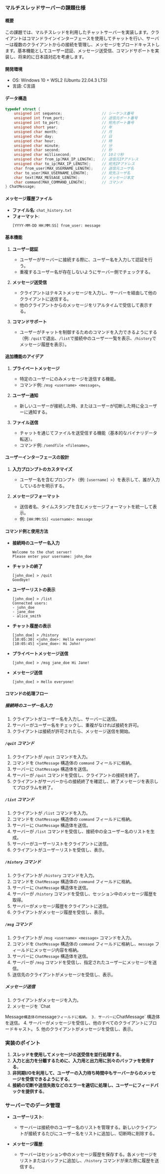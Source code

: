 ### マルチスレッドサーバーの課題仕様

#### 概要
この課題では、マルチスレッドを利用したチャットサーバーを実装します。クライアントはコマンドラインインターフェースを使用してチャットを行い、サーバーは複数のクライアントからの接続を管理し、メッセージをブロードキャストします。基本機能としてユーザー認証、メッセージ送受信、コマンドサポートを実装し、将来的に日本語対応を考慮します。

#### 開発環境
- OS: Windows 10 + WSL2 (Ubuntu 22.04.3 LTS)
- 言語: C言語

#### データ構造

```c
typedef struct {
    unsigned int sequence;                  // シーケンス番号
    unsigned int from_port;                 // 送信元ポート番号
    unsigned int to_port;                   // 宛先ポート番号
    unsigned short year;                    // 年
    unsigned char month;                    // 月
    unsigned char day;                      // 日
    unsigned char hour;                     // 時
    unsigned char minute;                   // 分
    unsigned char second;                   // 秒
    unsigned char millisecond;              // 10ミリ秒
    unsigned char from_ip[MAX_IP_LENGTH];   // 送信元IPアドレス
    unsigned char to_ip[MAX_IP_LENGTH];     // 宛先IPアドレス
    char from_user[MAX_USERNAME_LENGTH];    // 送信元ユーザ名
    char to_user[MAX_USERNAME_LENGTH];      // 宛先ユーザ名
    char text[MAX_MESSAGE_LENGTH];          // メッセージ本文
    char command[MAX_COMMAND_LENGTH];       // コマンド
} ChatMessage;
```

#### メッセージ履歴ファイル

- **ファイル名**: `chat_history.txt`
- **フォーマット**:
  ```
  [YYYY-MM-DD HH:MM:SS] from_user: message
  ```

#### 基本機能

1. **ユーザー認証**
    - ユーザーがサーバーに接続する際に、ユーザー名を入力して認証を行う。
    - 重複するユーザー名が存在しないようにサーバー側でチェックする。

2. **メッセージ送受信**
    - クライアントはテキストメッセージを入力し、サーバーを経由して他のクライアントに送信する。
    - 他のクライアントからのメッセージをリアルタイムで受信して表示する。

3. **コマンドサポート**
    - ユーザーがチャットを制御するためのコマンドを入力できるようにする（例: `/quit`で退出、`/list`で接続中のユーザー一覧を表示、`/history`でメッセージ履歴を表示）。

#### 追加機能のアイデア

1. **プライベートメッセージ**
    - 特定のユーザーにのみメッセージを送信する機能。
    - コマンド例: `/msg <username> <message>`。

2. **ユーザー通知**
    - 新しいユーザーが接続した時、またはユーザーが切断した時に全ユーザーに通知する。

3. **ファイル送信**
    - チャットを通じてファイルを送受信する機能（基本的なバイナリデータ転送）。
    - コマンド例: `/sendfile <filename>`。

#### ユーザーインターフェースの設計

1. **入力プロンプトのカスタマイズ**
    - ユーザー名を含むプロンプト（例: `[username] >`）を表示して、誰が入力しているかを明示する。

2. **メッセージフォーマット**
    - 送信者名、タイムスタンプを含むメッセージフォーマットを統一して表示。
    - 例: `[HH:MM:SS] <username>: message`

#### コマンド例と使用方法

- **接続時のユーザー名入力**
    ```
    Welcome to the chat server!
    Please enter your username: john_doe
    ```

- **チャットの終了**
    ```
    [john_doe] > /quit
    Goodbye!
    ```

- **ユーザーリストの表示**
    ```
    [john_doe] > /list
    Connected users:
    - john_doe
    - jane_doe
    - alice_smith
    ```

- **チャット履歴の表示**
    ```
    [john_doe] > /history
    [10:05:30] <john_doe>: Hello everyone!
    [10:05:45] <jane_doe>: Hi John!
    ```

- **プライベートメッセージ送信**
    ```
    [john_doe] > /msg jane_doe Hi Jane!
    ```

- **メッセージ送信**
    ```
    [john_doe] > Hello everyone!
    ```

#### コマンドの処理フロー

##### 接続時のユーザー名入力
1. クライアントがユーザー名を入力し、サーバーに送信。
2. サーバーがユーザー名をチェックし、重複がなければ接続を許可。
3. クライアントは接続が許可されたら、メッセージ送信を開始。

##### `/quit` コマンド
1. クライアントが `/quit` コマンドを入力。
2. コマンドを `ChatMessage` 構造体の `command` フィールドに格納。
3. サーバーに `ChatMessage` 構造体を送信。
4. サーバーが `/quit` コマンドを受信し、クライアントの接続を終了。
5. クライアントがサーバーからの接続終了を確認し、終了メッセージを表示してプログラムを終了。

##### `/list` コマンド
1. クライアントが `/list` コマンドを入力。
2. コマンドを `ChatMessage` 構造体の `command` フィールドに格納。
3. サーバーに `ChatMessage` 構造体を送信。
4. サーバーが `/list` コマンドを受信し、接続中の全ユーザー名のリストを生成。
5. サーバーがユーザーリストをクライアントに送信。
6. クライアントがユーザーリストを受信し、表示。

##### `/history` コマンド
1. クライアントが `/history` コマンドを入力。
2. コマンドを `ChatMessage` 構造体の `command` フィールドに格納。
3. サーバーに `ChatMessage` 構造体を送信。
4. サーバーが `/history` コマンドを受信し、セッション中のメッセージ履歴を取得。
5. サーバーがメッセージ履歴をクライアントに送信。
6. クライアントがメッセージ履歴を受信し、表示。

##### `/msg` コマンド
1. クライアントが `/msg <username> <message>` コマンドを入力。
2. コマンドを `ChatMessage` 構造体の `command` フィールドに格納し、`message` フィールドにメッセージ内容を格納。
3. サーバーに `ChatMessage` 構造体を送信。
4. サーバーが `/msg` コマンドを受信し、指定されたユーザーにメッセージを送信。
5. 送信先のクライアントがメッセージを受信し、表示。

##### メッセージ送信
1. クライアントがメッセージを入力。
2. メッセージを `Chat

Message` 構造体の `message` フィールドに格納。
3. サーバーに `ChatMessage` 構造体を送信。
4. サーバーがメッセージを受信し、他のすべてのクライアントにブロードキャスト。
5. 他のクライアントがメッセージを受信し、表示。

### 実装のポイント

1. **スレッドを使用してメッセージの送受信を並行処理する**。
2. **入力と出力を分離するために、入力用と出力用に別々のバッファを使用する**。
3. **非同期I/Oを利用して、ユーザーの入力待ち時間中もサーバーからのメッセージを受信できるようにする**。
4. **接続の切断や送信失敗などのエラーを適切に処理し、ユーザーにフィードバックを提供する**。

### サーバーでのデータ管理

- **ユーザーリスト**:
    - サーバーは接続中のユーザー名のリストを管理する。新しいクライアントが接続するたびにユーザー名をリストに追加し、切断時に削除する。

- **メッセージ履歴**:
    - サーバーはセッション中のメッセージ履歴を保存する。各メッセージをリストまたはバッファに追加し、`/history` コマンドが来た際に履歴を送信する。